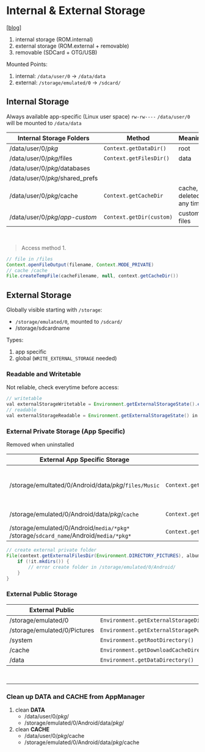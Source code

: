 # Internal & External Storage
[[blog](http://huzhengyu.com/2019/08/10/storage/)]

1. internal storage (ROM.internal)
1. external storage (ROM.external + removable)
1. removable (SDCard + OTG/USB)

Mounted Points:
1. internal: `/data/user/0` -> `/data/data`
1. external: `/storage/emulated/0` -> `/sdcard/`

## Internal Storage
Always available app-specific (Linux user space) `rw-rw----`
`/data/user/0` will be mounted to `/data/data`

Internal Storage Folders | Method | Meaning | Mounted Point
---|---|---|---
/data/user/0/*pkg* | `Context.getDataDir()` | root | /data/data/*pkg*
/data/user/0/*pkg*/files | `Context.getFilesDir()` | data | /dta/data/*pkg*/files
/data/user/0/*pkg*/databases | 
/data/user/0/*pkg*/shared_prefs |
/data/user/0/*pkg*/cache | `Context.getCacheDir` | cache, deleted any time | /data/data/*pkg*/cache
/data/user/0/*pkg*/*app-custom* | `Context.getDir(custom)` | custom files | /data/data/*pkg*/app_custom

<br>

>Access method 1.
```java
// file in /files
Context.openFileOutput(filename, Context.MODE_PRIVATE)
// cache /cache
File.createTempFile(cacheFilename, null, context.getCacheDir())
```

## External Storage
Globally visible starting with `/storage`:
* `/storage/emulated/0`, mounted to `/sdcard/`
* /storage/sdcardname

Types:
1. app specific
1. global (`WRITE_EXTERNAL_STORAGE` needed)

### Readable and Writetable
Not reliable, check everytime before access:
```java
// writetable
val externalStorageWritetable = Environment.getExternalStorageState().equals(Environment.MEDIA_MOUNTED)
// readable
val externalStorageReadable = Environment.getExternalStorageState() in setOf(Enviornment.MEDIA_MOUNTED, Environment.MEDIA_MOUNTED_READ_ONLY)
```

### External Private Storage (App Specific)
Removed when uninstalled

External App Specific Storage | Method | Meaning | Mounted Point
---|---|---|---
/storage/emultated/0/Android/data/*pkg*/`files/Music` | `Context.getExternalFilesDir(Environment.DIRECTORY_MUSIC)` | external music, pitures, download folders | /sdcard/Android/data/*pkg*/files/Music
/storage/emulated/0/Android/data/*pkg*/`cache` | `Context.getExternalCacheDir` | external cache | /sdcard/Android/data/*pkg*/cache
/storage/emulated/0/Android/`media/*pkg*` <br> /storage/`sdcard_name`/Android/`media/*pkg*`| `Context.getExternalMediaDirs` | sdcard folders | /sdcard/Android/media

```java
// create external private folder
File(context.getExternalFilesDir(Environment.DIRECTORY_PICTURES), albumName).also {
    if (!it.mkdirs()) {
        // error create folder in /storage/emulated/0/Android/
    }
}
```

### External Public Storage

External Public | Method | Mounted Point
---|---|---
/storage/emulated/0 | `Environment.getExternalStorageDirectory()` | /sdcard/
/storage/emulated/0/Pictures | `Environment.getExternalStoragePublicDirectory(Environment.DIRECTORY_PICTURE)` | /sdcard/Pictures/
/system | `Environment.getRootDirectory()`
/cache | `Environment.getDownloadCacheDirectory()`
/data | `Environment.getDataDirectory()`

<br>

---
### Clean up **DATA** and **CACHE** from AppManager
1. clean **DATA**
    * /data/user/0/*pkg*/
    * /storage/emulated/0/Android/data/*pkg*/
1. clean **CACHE**
    * /data/user/0/*pkg*/cache
    * /storage/emulated/0/Android/data/*pkg*/cache